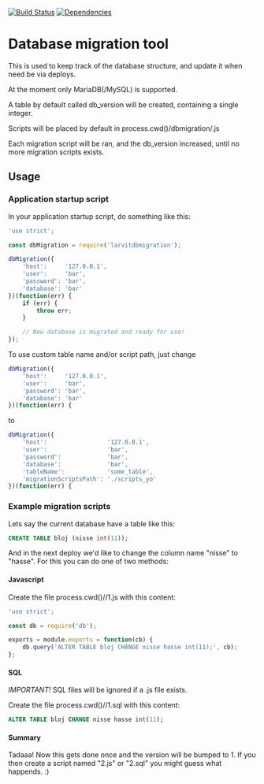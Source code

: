 [![Build Status](https://travis-ci.org/larvit/larvitdbmigration.svg?branch=master)](https://travis-ci.org/larvit/larvitdbmigration) [![Dependencies](https://david-dm.org/larvit/larvitdbmigration.svg)](https://david-dm.org/larvit/larvitdbmigration.svg)

# Database migration tool

This is used to keep track of the database structure, and update it when need be via deploys.

At the moment only MariaDB(/MySQL) is supported.

A table by default called db_version will be created, containing a single integer.

Scripts will be placed by default in process.cwd()/dbmigration/<version>.js

Each migration script will be ran, and the db_version increased, until no more migration scripts exists.

## Usage

### Application startup script

In your application startup script, do something like this:

```javascript
'use strict';

const dbMigration = require('larvitdbmigration');

dbMigration({
	'host':     '127.0.0.1',
	'user':     'bar',
	'password': 'bar',
	'database': 'bar'
})(function(err) {
	if (err) {
		throw err;
	}

	// Now database is migrated and ready for use!
});
```

To use custom table name and/or script path, just change

```javascript
dbMigration({
	'host':     '127.0.0.1',
	'user':     'bar',
	'password': 'bar',
	'database': 'bar'
})(function(err) {
```

to

```javascript
dbMigration({
	'host':                 '127.0.0.1',
	'user':                 'bar',
	'password':             'bar',
	'database':             'bar',
	'tableName':            'some_table',
	'migrationScriptsPath': './scripts_yo'
})(function(err) {
```

### Example migration scripts

Lets say the current database have a table like this:

```SQL
CREATE TABLE bloj (nisse int(11));
```

And in the next deploy we'd like to change the column name "nisse" to "hasse". For this you can do one of two methods:

#### Javascript

Create the file process.cwd()/<migrationScriptsPath>/1.js with this content:

```javascript
'use strict';

const db = require('db');

exports = module.exports = function(cb) {
	db.query('ALTER TABLE bloj CHANGE nisse hasse int(11);', cb);
};
```

#### SQL

_IMPORTANT!_ SQL files will be ignored if a .js file exists.

Create the file process.cwd()/<migrationScriptsPath>/1.sql with this content:

```SQL
ALTER TABLE bloj CHANGE nisse hasse int(11);
```

#### Summary

Tadaaa! Now this gets done once and the version will be bumped to 1. If you then create a script named "2.js" or "2.sql" you might guess what happends. :)
